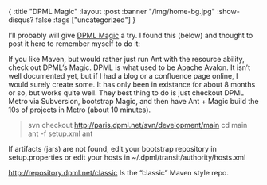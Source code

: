 {
  :title "DPML Magic"
  :layout :post
  :banner "/img/home-bg.jpg"
  :show-disqus? false
  :tags ["uncategorized"]
}

I’ll probably will give [DPML Magic](http://dpml.net/magic/latest/) a try. I found this (below) and thought to post it here to remember myself to do it:

If you like Maven, but would rather just run Ant with the resource ability, check out DPML’s Magic. DPML is what used to be Apache Avalon. It isn’t well documented yet, but if I had a blog or a confluence page online, I would surely create some. It has only been in existance for about 8 months or so, but works quite well. They best thing to do is just checkout DPML Metro via Subversion, bootstrap Magic, and then have Ant + Magic build the 10s of projects in Metro (about 10 minutes).

> svn checkout <http://paris.dpml.net/svn/development/main>
>  cd main
>  ant -f setup.xml
>  ant

If artifacts (jars) are not found, edit your bootstrap repository in setup.properties or edit your hosts in ~/.dpml/transit/authority/hosts.xml

http://repository.dpml.net/classic
 Is the “classic” Maven style repo.
